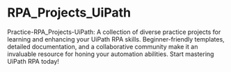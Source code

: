 # RPA_Projects_UiPath
Practice-RPA_Projects-UiPath: A collection of diverse practice projects for learning and enhancing your UiPath RPA skills. Beginner-friendly templates, detailed documentation, and a collaborative community make it an invaluable resource for honing your automation abilities. Start mastering UiPath RPA today!
